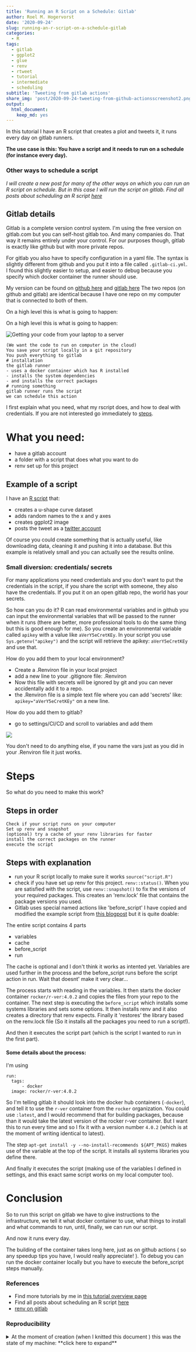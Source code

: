```yaml
---
title: 'Running an R Script on a Schedule: Gitlab'
author: Roel M. Hogervorst
date: '2020-09-24'
slug: running-an-r-script-on-a-schedule-gitlab
categories:
  - R
tags:
  - gitlab
  - ggplot2
  - glue
  - renv
  - rtweet
  - tutorial
  - intermediate
  - scheduling
subtitle: 'Tweeting from gitlab actions'
share_img: 'post/2020-09-24-tweeting-from-github-actionsscreenshot2.png'
output:
  html_document:
    keep_md: yes
---
```


<!-- tags  at least beginner, tutorial, and all packages used.  -->
<!-- categories: R and blog. Blog is general, R means rweekly and r-bloggers -->
<!-- share img is either a complete url or build on top of the base url (https://blog.rmhogervorst.nl) so do not use the same relative image link. But make it more complete post/slug/image.png -->

<!-- useful settings for rmarkdown-->


<!-- content -->

In this tutorial I have an R script that creates a plot and tweets it, it runs
every day on gitlab runners. 

**The use case is this: You have a script and it needs to run on a schedule (for instance every day).**

### Other ways to schedule a script
*I will create a new post for many of the other ways on which you can run an R script on schedule. But in this case I will run the script on gitlab. Find all posts about scheduling an R script [here](https://blog.rmhogervorst.nl/tags/scheduling/)* 

## Gitlab details
Gitlab is a complete version control system. I'm using the free version on gitlab.com but
you can self-host gitlab too. And many companies do. That way it remains entirely
under your control. For our purposes though, gitlab is exactly like github but
with more private repos. 

For gitlab you also have to specify configuration in a yaml file. The syntax is 
slightly different from github and you put it into a file called `.gitlab-ci.yml`.
I found this slightly easier to setup, and easier to debug because you specify
which docker container the runner should use. 

My version can be found on [github here](https://github.com/RMHogervorst/invertedushape/blob/main/.gitlab-ci.yml) and
[gitlab here](https://gitlab.com/rmhogervorst/invertedushape/-/blob/main/.gitlab-ci.yml)
The two repos (on github and gitlab) are identical because I have one repo on my computer that is connected to both of them. 

On a high level this is what is going to happen:

On a high level this is what is going to happen:

![Getting your code from your laptop to a server](laptopinsky.png)

```
(We want the code to run on computer in the cloud)
You save your script locally in a git repository
You push everything to gitlab
# installation
the gitlab runner 
- uses a docker container which has R installed
- installs the system dependencies
- and installs the correct packages
# running something
gitlab runner runs the script
we can schedule this action
```

I first explain what you need, what my rscript does, and how to deal with credentials. If you are not interested go immediately to [steps](#steps).

# What you need:

- have a gitlab account
- a folder with a script that does what you want to do
- renv set up for this project

## Example of a script

I have an [R script](https://github.com/RMHogervorst/invertedushape/blob/main/run_job.R) that:

- creates a u-shape curve dataset 
- adds random names to the x and y axes
- creates ggplot2 image
- posts the tweet as a [twitter account](https://twitter.com/invertedushape1)

Of course you could create something that is actually useful, like downloading data, cleaning it and pushing it into a database. But this example is relatively small and you can actually see the results online.

### Small diversion: credentials/ secrets
For many applications you need credentials and you don't want to put the
credentials in the script, if you share the script with someone, they also have the credentials. If you put it on an open gitlab repo, the world has your secrets. 

So how can you do it? R can read environmental variables
and in github you can input the environmental variables that will
be passed to the runner when it runs (there are better, more professional tools to do the same thing but this is good enough for me). So you create an environmental variable called `apikey` with a value like `aVerY5eCretKEy`. In your script you use `Sys.getenv("apikey")` and the script will retrieve the apikey: `aVerY5eCretKEy` and use that.

How do you add them to your local environment?

- Create a .Renviron file in your local project
- add a new line to your .gitignore file: .Renviron
- Now this file with secrets will be ignored by git and you 
can never accidentally add it to a repo.
- the .Renviron file is a simple text file where you can add 'secrets' like: `apikey="aVerY5eCretKEy"` on a new line.

How do you add them to gitlab?

- go to settings/CI/CD and scroll to variables and add them

![](secrets.png)

You don't need to do anything else, if you name the vars just as you did in your
.Renviron file it just works.

# Steps

So what do you need to make this work?

## Steps in order

```
Check if your script runs on your computer
Set up renv and snapshot
(optional) try a cache of your renv libraries for faster 
install the correct packages on the runner
execute the script
```

## Steps with explanation

- run your R script locally to make sure it works `source("script.R")`
- check if you have set up renv for this project. `renv::status()`. When you are satisfied with the script, use `renv::snapshot()` to fix the versions of your required packages. This creates an 'renv.lock' file that contains the package versions you used.
- Gitlab uses special named actions like 'before_script' I have copied and modified the 
example script from [this blogpost](https://blog.methodsconsultants.com/posts/developing-r-packages-with-usethis-and-gitlab-ci-part-ii/) but it is quite doable:

The entire script contains 4 parts

- variables
- cache
- before_script
- run

The cache is optional and I don't think it works as intented yet. 
Variables are used further in the process and the before_script
runs before the script action in run. Wait that doesnt' make it very
clear... 

The process starts with reading in the variables. It then starts the docker 
container `rocker/r-ver:4.0.2` and copies the files from your repo to the container.
The next step is executing the `before_script` 
which installs some systems libraries and sets some options. It then
installs renv and it also creates a directory that renv expects. 
Finally it 'restores' the library based on the renv.lock file (So it installs 
all the packages you need to run a script!).

And then it executes the script part (which is the script I wanted to run in 
the first part).

#### Some details about the process:
I'm using 
```
run:
  tags:
      - docker
  image: rocker/r-ver:4.0.2
```
So I'm telling gitlab it should look into the docker hub containers (`-docker`), 
and tell it to use the `r-ver` container from the `rocker` organization. You could
use `:latest`, and I would recommend that for building packages, because than it
would take the latest version of the rocker r-ver container. But I want this to
run every time and so I fix it with a version number `4.0.2` (which is at the moment
of writing identical to latest). 

The step `apt-get install -y --no-install-recommends ${APT_PKGS}` makes use of the 
variable at the top of the script. It installs all systems libraries you define
there. 

And finally it executes the script (making use of the variables I defined in 
settings, and this exact same script works on my local computer too).


# Conclusion

So to run this script on gitlab we have to give instructions to the 
infrastructure, we tell it what docker container to use, what things to install
and what commands to run, until, finally, we can run our script.

And now it runs every day.


The building of the container takes long here, just as on github actions ( so 
any speedup tips you have, I would really appreciate! ). To debug you can run
the docker container locally but you have to execute the before_script steps
manually.


### References
- Find more tutorials by me in [this tutorial overview page](https://blog.rmhogervorst.nl//tags/tutorial/)
- Find all posts about scheduling an R script [here](https://blog.rmhogervorst.nl/tags/scheduling/)
- [renv on gitlab](https://rstudio.github.io/renv/articles/ci.html#gitlab-ci-1)


### Reproducibility
<details>
<summary> At the moment of creation (when I knitted this document ) this was the state of my machine: **click here to expand** </summary>

```r 
sessioninfo::session_info()
```

```
─ Session info ───────────────────────────────────────────────────────────────
 setting  value                       
 version  R version 4.0.2 (2020-06-22)
 os       macOS Catalina 10.15.6      
 system   x86_64, darwin17.0          
 ui       X11                         
 language (EN)                        
 collate  en_US.UTF-8                 
 ctype    en_US.UTF-8                 
 tz       Europe/Amsterdam            
 date     2020-09-24                  

─ Packages ───────────────────────────────────────────────────────────────────
 package     * version date       lib source        
 assertthat    0.2.1   2019-03-21 [1] CRAN (R 4.0.0)
 cli           2.0.2   2020-02-28 [1] CRAN (R 4.0.0)
 crayon        1.3.4   2017-09-16 [1] CRAN (R 4.0.0)
 digest        0.6.25  2020-02-23 [1] CRAN (R 4.0.0)
 evaluate      0.14    2019-05-28 [1] CRAN (R 4.0.0)
 fansi         0.4.1   2020-01-08 [1] CRAN (R 4.0.0)
 glue          1.4.1   2020-05-13 [1] CRAN (R 4.0.1)
 htmltools     0.5.0   2020-06-16 [1] CRAN (R 4.0.1)
 knitr         1.29    2020-06-23 [1] CRAN (R 4.0.1)
 magrittr      1.5     2014-11-22 [1] CRAN (R 4.0.0)
 rlang         0.4.7   2020-07-09 [1] CRAN (R 4.0.2)
 rmarkdown     2.3     2020-06-18 [1] CRAN (R 4.0.1)
 sessioninfo   1.1.1   2018-11-05 [1] CRAN (R 4.0.1)
 stringi       1.4.6   2020-02-17 [1] CRAN (R 4.0.0)
 stringr       1.4.0   2019-02-10 [1] CRAN (R 4.0.0)
 withr         2.2.0   2020-04-20 [1] CRAN (R 4.0.2)
 xfun          0.15    2020-06-21 [1] CRAN (R 4.0.2)
 yaml          2.2.1   2020-02-01 [1] CRAN (R 4.0.0)

[1] /Library/Frameworks/R.framework/Versions/4.0/Resources/library
```

</details>
